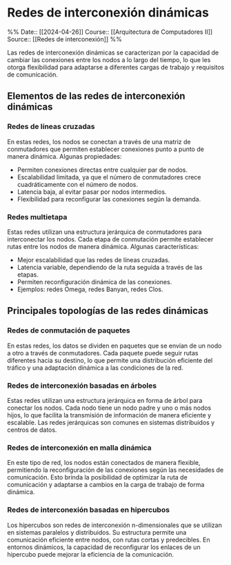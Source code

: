 # Redes de interconexión dinámicas

%%
Date:: [[2024-04-26]]
Course:: [[Arquitectura de Computadores II]]
Source:: [[Redes de interconexión]]
%%

	
Las redes de interconexión dinámicas se caracterizan por la capacidad de cambiar las conexiones entre los nodos a lo largo del tiempo, lo que les otorga flexibilidad para adaptarse a diferentes cargas de trabajo y requisitos de comunicación. 

## Elementos de las redes de interconexión dinámicas

### Redes de líneas cruzadas
En estas redes, los nodos se conectan a través de una matriz de conmutadores que permiten establecer conexiones punto a punto de manera dinámica. Algunas propiedades:

- Permiten conexiones directas entre cualquier par de nodos.
- Escalabilidad limitada, ya que el número de conmutadores crece cuadráticamente con el número de nodos.
- Latencia baja, al evitar pasar por nodos intermedios.
- Flexibilidad para reconfigurar las conexiones según la demanda.

### Redes multietapa
Estas redes utilizan una estructura jerárquica de conmutadores para interconectar los nodos. Cada etapa de conmutación permite establecer rutas entre los nodos de manera dinámica. Algunas características:

- Mejor escalabilidad que las redes de líneas cruzadas.
- Latencia variable, dependiendo de la ruta seguida a través de las etapas.
- Permiten reconfiguración dinámica de las conexiones.
- Ejemplos: redes Omega, redes Banyan, redes Clos.

## Principales topologías de las redes dinámicas

### Redes de conmutación de paquetes
En estas redes, los datos se dividen en paquetes que se envían de un nodo a otro a través de conmutadores. Cada paquete puede seguir rutas diferentes hacia su destino, lo que permite una distribución eficiente del tráfico y una adaptación dinámica a las condiciones de la red.

### Redes de interconexión basadas en árboles
Estas redes utilizan una estructura jerárquica en forma de árbol para conectar los nodos. Cada nodo tiene un nodo padre y uno o más nodos hijos, lo que facilita la transmisión de información de manera eficiente y escalable. Las redes jerárquicas son comunes en sistemas distribuidos y centros de datos.

### Redes de interconexión en malla dinámica
En este tipo de red, los nodos están conectados de manera flexible, permitiendo la reconfiguración de las conexiones según las necesidades de comunicación. Esto brinda la posibilidad de optimizar la ruta de comunicación y adaptarse a cambios en la carga de trabajo de forma dinámica.

### Redes de interconexión basadas en hipercubos
Los hipercubos son redes de interconexión n-dimensionales que se utilizan en sistemas paralelos y distribuidos. Su estructura permite una comunicación eficiente entre nodos, con rutas cortas y predecibles. En entornos dinámicos, la capacidad de reconfigurar los enlaces de un hipercubo puede mejorar la eficiencia de la comunicación.

